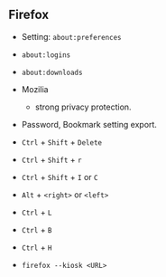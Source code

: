 ## Firefox


* Setting: `about:preferences`

* `about:logins`

* `about:downloads`

* Mozilia
    * strong privacy protection.

* Password, Bookmark setting export.

* `Ctrl` + `Shift` + `Delete`

* `Ctrl` + `Shift` + `r`

* `Ctrl` + `Shift` + `I` or `C`

* `Alt` + `<right>` or `<left>`

* `Ctrl` + `L`

* `Ctrl` + `B`

* `Ctrl` + `H`

* `firefox --kiosk <URL>`